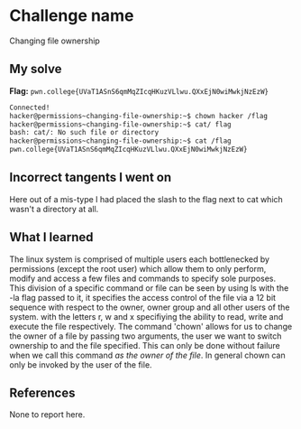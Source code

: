 # Challenge name
Changing file ownership

## My solve
**Flag:** `pwn.college{UVaT1ASnS6qmMqZIcqHKuzVLlwu.QXxEjN0wiMwkjNzEzW}`

```bash
Connected!                                                                        
hacker@permissions~changing-file-ownership:~$ chown hacker /flag
hacker@permissions~changing-file-ownership:~$ cat/ flag
bash: cat/: No such file or directory
hacker@permissions~changing-file-ownership:~$ cat /flag
pwn.college{UVaT1ASnS6qmMqZIcqHKuzVLlwu.QXxEjN0wiMwkjNzEzW}
```

## Incorrect tangents I went on
Here out of a mis-type I had placed the slash to the flag next to cat which wasn't a directory at all.

## What I learned
The linux system is comprised of multiple users each bottlenecked by permissions (except the root user) which allow them to only perform, modify and access a few files and commands to specify sole purposes. This division of a specific command or file can be seen by using ls with the -la flag passed to it, it specifies the access control of the file via a 12 bit sequence with respect to the owner, owner group and all other users of the system. with the letters r, w and x specifiying the ability to read, write and execute the file respectively. The command 'chown' allows for us to change the owner of a file by passing two arguments, the user we want to switch ownership to and the file specified. This can only be done without failure when we call this command *as the owner of the file*. In general chown can only be invoked by the user of the file. 

## References
None to report here. 
